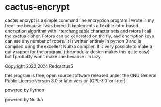 # cactus-encrypt
cactus encrypt is a simple command line encryption program I wrote in my free time because I was bored. It implements a flexible rotor based encryption algorithm with interchangeable character sets and rotors I call the cactus cipher. Rotors can be generated on the fly, and encryption keys can use any number of rotors. It is written entirely in python 3 and is compiled using the excellent Nuitka compiler. it is very possible to make a gui wrapper for the program, (the modular design makes this quite easy) but I probably won't make one because i'm lazy. 

Copyright 2023,2024 Redcactus5

this program is free, open source software released under the GNU General Public License version 3.0 or later version (GPL-3.0-or-later)

powered by Python

powered by Nuitka